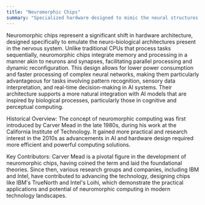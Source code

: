 ```yaml
---
title: "Neuromorphic Chips"
summary: "Specialized hardware designed to mimic the neural structures and functioning of the human brain to enhance computational efficiency and speed in processing AI algorithms."
---
```

Neuromorphic chips represent a significant shift in hardware architecture, designed specifically to emulate the neuro-biological architectures present in the nervous system. Unlike traditional CPUs that process tasks sequentially, neuromorphic chips integrate memory and processing in a manner akin to neurons and synapses, facilitating parallel processing and dynamic reconfiguration. This design allows for lower power consumption and faster processing of complex neural networks, making them particularly advantageous for tasks involving pattern recognition, sensory data interpretation, and real-time decision-making in AI systems. Their architecture supports a more natural integration with AI models that are inspired by biological processes, particularly those in cognitive and perceptual computing.

Historical Overview: The concept of neuromorphic computing was first introduced by Carver Mead in the late 1980s, during his work at the California Institute of Technology. It gained more practical and research interest in the 2010s as advancements in AI and hardware design required more efficient and powerful computing solutions.

Key Contributors: Carver Mead is a pivotal figure in the development of neuromorphic chips, having coined the term and laid the foundational theories. Since then, various research groups and companies, including IBM and Intel, have contributed to advancing the technology, designing chips like IBM's TrueNorth and Intel's Loihi, which demonstrate the practical applications and potential of neuromorphic computing in modern technology landscapes.

